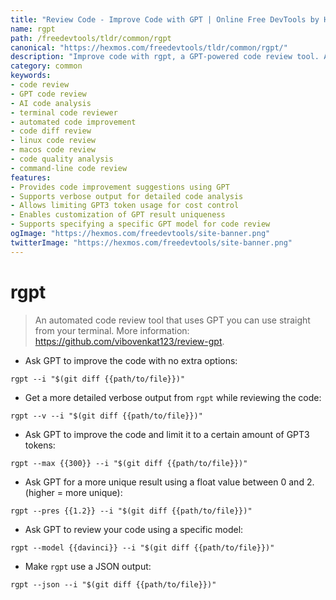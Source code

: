 ```yaml
---
title: "Review Code - Improve Code with GPT | Online Free DevTools by Hexmos"
name: rgpt
path: /freedevtools/tldr/common/rgpt
canonical: "https://hexmos.com/freedevtools/tldr/common/rgpt/"
description: "Improve code with rgpt, a GPT-powered code review tool. Analyze code changes and get suggestions directly from your terminal. Free online tool, no registration required."
category: common
keywords:
- code review
- GPT code review
- AI code analysis
- terminal code reviewer
- automated code improvement
- code diff review
- linux code review
- macos code review
- code quality analysis
- command-line code review
features:
- Provides code improvement suggestions using GPT
- Supports verbose output for detailed code analysis
- Allows limiting GPT3 token usage for cost control
- Enables customization of GPT result uniqueness
- Supports specifying a specific GPT model for code review
ogImage: "https://hexmos.com/freedevtools/site-banner.png"
twitterImage: "https://hexmos.com/freedevtools/site-banner.png"
---
```


# rgpt

> An automated code review tool that uses GPT you can use straight from your terminal.
> More information: <https://github.com/vibovenkat123/review-gpt>.

- Ask GPT to improve the code with no extra options:

`rgpt --i "$(git diff {{path/to/file}})"`

- Get a more detailed verbose output from `rgpt` while reviewing the code:

`rgpt --v --i "$(git diff {{path/to/file}})"`

- Ask GPT to improve the code and limit it to a certain amount of GPT3 tokens:

`rgpt --max {{300}} --i "$(git diff {{path/to/file}})"`

- Ask GPT for a more unique result using a float value between 0 and 2. (higher = more unique):

`rgpt --pres {{1.2}} --i "$(git diff {{path/to/file}})"`

- Ask GPT to review your code using a specific model:

`rgpt --model {{davinci}} --i "$(git diff {{path/to/file}})"`

- Make `rgpt` use a JSON output:

`rgpt --json --i "$(git diff {{path/to/file}})"`
